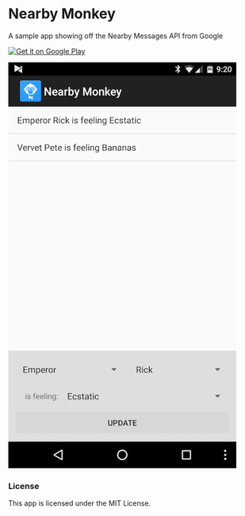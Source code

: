 # Nearby Monkey
A sample app showing off the Nearby Messages API from Google

[<img src="https://play.google.com/intl/en_us/badges/images/generic/en-play-badge.png" alt="Get it on Google Play" width="140px">](https://play.google.com/store/apps/details?id=com.xamarin.nearbymonkey)


![Nearby Monkey](https://raw.githubusercontent.com/Redth/NearbyMonkey/master/Art/Screenshot.png "Nearby Monkey")



### License

This app is licensed under the MIT License.
